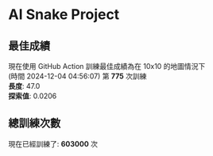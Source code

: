 
# AI Snake Project

## **最佳成績**






現在使用 GitHub Action 訓練最佳成績為在 10x10 的地圖情況下  
(時間 2024-12-04 04:56:07) 第 **775** 次訓練  
**長度**: 47.0  
**探索值**: 0.0206













## 總訓練次數
現在已經訓練了: **603000** 次
